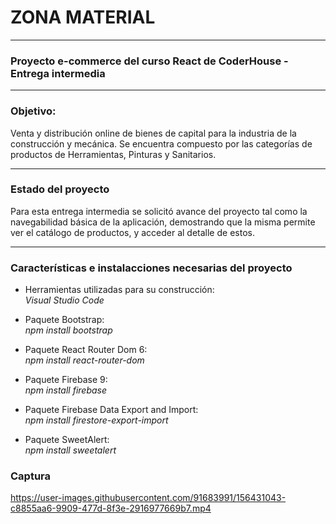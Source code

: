 # ZONA MATERIAL
------------
### Proyecto e-commerce del curso React de CoderHouse - Entrega intermedia
------------
### Objetivo: 

Venta y distribución online de bienes de capital para la industria de la construcción y mecánica. 
Se encuentra compuesto por las categorías de productos de Herramientas, Pinturas y Sanitarios.  

------------
### Estado del proyecto
Para esta entrega intermedia se solicitó avance del proyecto tal como la navegabilidad básica de la aplicación, demostrando que la misma permite ver el catálogo de productos, y acceder al detalle de estos.

------------
### Características e instalacciones necesarias del proyecto
- Herramientas utilizadas para su construcción:  
 *Visual Studio Code*

- Paquete Bootstrap:  
*npm install bootstrap*

- Paquete React Router Dom 6:  
*npm install react-router-dom*

- Paquete Firebase 9:  
*npm install firebase*

- Paquete Firebase Data Export and Import:  
*npm install firestore-export-import*

- Paquete SweetAlert:  
*npm install sweetalert*


### Captura
https://user-images.githubusercontent.com/91683991/156431043-c8855aa6-9909-477d-8f3e-2916977669b7.mp4
